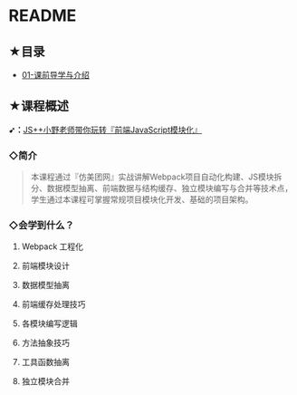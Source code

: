 # README

## ★目录

- [01-课前导学与介绍](./01-课前导学与介绍.md)

## ★课程概述

**➹：**[JS++小野老师带你玩转『前端JavaScript模块化』](https://ke.qq.com/course/455556)

### ◇简介

> 本课程通过『仿美团网』实战讲解Webpack项目自动化构建、JS模块拆分、数据模型抽离、前端数据与结构缓存、独立模块编写与合并等技术点，学生通过本课程可掌握常规项目模块化开发、基础的项目架构。

### ◇会学到什么？

1. Webpack 工程化

2. 前端模块设计

3. 数据模型抽离

4. 前端缓存处理技巧

5. 各模块编写逻辑

6. 方法抽象技巧

7. 工具函数抽离

8. 独立模块合并
